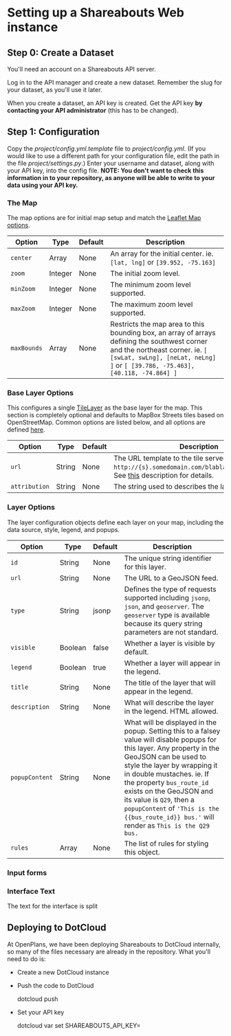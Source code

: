 Setting up a Shareabouts Web instance
=====================================

Step 0: Create a Dataset
------------------------
You'll need an account on a Shareabouts API server.

Log in to the API manager and create a new dataset. Remember the slug for your
dataset, as you'll use it later.

When you create a dataset, an API key is created. Get the API key **by
contacting your API administrator** (this has to be changed).


Step 1: Configuration
---------------------

Copy the *project/config.yml.template* file to *project/config.yml*. (If you
would like to use a different path for your configuration file, edit the path in
the file *project/settings.py*.) Enter your username and dataset, along with
your API key, into the config file. **NOTE: You don't want to check this
information in to your repository, as anyone will be able to write to your data
using your API key.**

### The Map

The map options are for initial map setup and match the [Leaflet Map
options](http://leaflet.cloudmade.com/reference.html#map-options).


Option       |Type      |Default   |Description
-------------|----------|----------|-----------
`center`     |Array     |None      |An array for the initial center. ie. `[lat, lng]` or `[39.952, -75.163]`
`zoom`       |Integer   |None      |The initial zoom level.
`minZoom`    |Integer   |None      |The minimum zoom level supported.
`maxZoom`    |Integer   |None      |The maximum zoom level supported.
`maxBounds`  |Array     |None      |Restricts the map area to this bounding box, an array of arrays defining the southwest corner and the northeast corner. ie. `[ [swLat, swLng], [neLat, neLng] ]` or `[ [39.786, -75.463], [40.118, -74.864] ]`

### Base Layer Options

This configures a single
[TileLayer](http://leaflet.cloudmade.com/reference.html#tilelayer) as the base
layer for the map. This section is completely optional and defaults to MapBox
Streets tiles based on OpenStreetMap. Common options are listed below, and all
options are defined
[here](http://leaflet.cloudmade.com/reference.html#tilelayer).

Option         |Type      |Default   |Description
---------------|----------|----------|-----------
`url`          |String    |None      |The URL template to the tile server. eg. `http://{s}.somedomain.com/blabla/{z}/{x}/{y}.png`. See [this](http://leaflet.cloudmade.com/reference.html#url-template) description for details.
`attribution`  |String    |None      |The string used to describes the layer data.

### Layer Options

The layer configuration objects define each layer on your map, including the data source, style, legend, and popups.

Option         |Type      |Default   |Description
---------------|----------|----------|-----------
`id`           |String    |None      |The unique string identifier for this layer.
`url`          |String    |None      |The URL to a GeoJSON feed.
`type`         |String    |jsonp     |Defines the type of requests supported including `jsonp`, `json`, and `geoserver`. The `geoserver` type is available because its query string parameters are not standard.
`visible`      |Boolean   |false     |Whether a layer is visible by default.
`legend`       |Boolean   |true      |Whether a layer will appear in the legend.
`title`        |String    |None      |The title of the layer that will appear in the legend.
`description`  |String    |None      |What will describe the layer in the legend. HTML allowed.
`popupContent` |String    |None      |What will be displayed in the popup. Setting this to a falsey value will disable popups for this layer. Any property in the GeoJSON can be used to style the layer by wrapping it in double mustaches. ie. If the property `bus_route_id` exists on the GeoJSON and its value is `Q29`, then a `popupContent` of `'This is the {{bus_route_id}} bus.'` will render as `This is the Q29 bus.`
`rules`        |Array     |None      |The list of rules for styling this object.

### Input forms



### Interface Text

The text for the interface is split


Deploying to DotCloud
---------------------

At OpenPlans, we have been deploying Shareabouts to DotCloud internally, so many
of the files necessary are already in the repository. What you'll need to do is:

* Create a new DotCloud instance
* Push the code to DotCloud

    dotcloud push <instance name>

* Set your API key

    dotcloud var set SHAREABOUTS_API_KEY=<api key>
